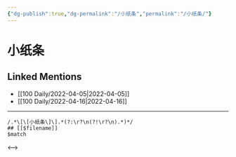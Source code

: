```yaml
---
{"dg-publish":true,"dg-permalink":"/小纸条","permalink":"/小纸条/"}
---
```



# 小纸条

## Linked Mentions
- [[100 Daily/2022-04-05\|2022-04-05]]
- [[100 Daily/2022-04-16\|2022-04-16]]

---
```expander
/.*\[\[小纸条\]\].*(?:\r?\n(?!\r?\n).*)*/
## [[$filename]]
$match
```

<-->
